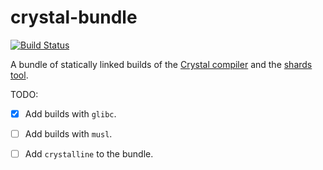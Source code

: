 # crystal-bundle
[![Build Status](https://dl.circleci.com/status-badge/img/gh/sourceweaver/crystal-bundle/tree/master.svg?style=shield)](https://dl.circleci.com/status-badge/redirect/gh/sourceweaver/crystal-bundle/tree/master)

A bundle of statically linked builds of the [Crystal compiler](https://github.com/crystal-lang/crystal) and the [shards tool](https://github.com/crystal-lang/shards).

TODO:
- [x] Add builds with `glibc`.
- [ ] Add builds with `musl`.
- [ ] Add `crystalline` to the bundle.


